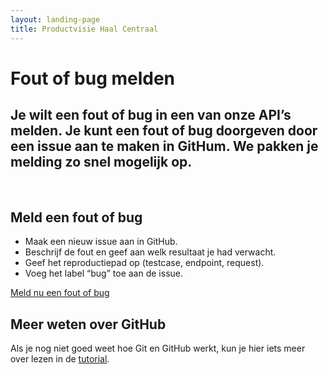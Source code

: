 ```yaml
---
layout: landing-page
title: Productvisie Haal Centraal
---
```


# Fout of bug melden
## Je wilt een fout of bug in een van onze API’s melden. Je kunt een fout of bug doorgeven door een issue aan te maken in GitHum. We pakken je melding zo snel mogelijk op.
&nbsp;

## Meld een fout of bug
* Maak een nieuw issue aan in GitHub.
* Beschrijf de fout en geef aan welk resultaat je had verwacht.
* Geef het reproductiepad op (testcase, endpoint, request).
* Voeg het label “bug” toe aan de issue.

[Meld nu een fout of bug](http://example.com)
&nbsp;    

## Meer weten over GitHub

Als je nog niet goed weet hoe Git en GitHub werkt, kun je hier iets meer over lezen in de [tutorial](https://github.com/VNG-Realisatie/API-Kennisbank/blob/master/GitHub%20tutorial/github_tutorial.md).
